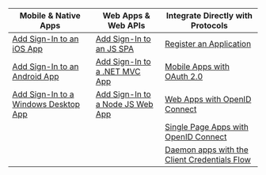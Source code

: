 | Mobile & Native Apps | Web Apps & Web APIs | Integrate Directly with Protocols |
| --- | --- | --- |
| [Add Sign-In to an iOS App](../articles/active-directory/develop/GuidedSetups/active-directory-ios.md) | [Add Sign-In to an JS SPA](../articles/active-directory/develop/GuidedSetups/active-directory-javascriptspa.md) |[Register an Application](../articles/active-directory/develop/active-directory-v2-app-registration.md) | 
[Add Sign-In to an Android App](../articles/active-directory/develop/guidedsetups/active-directory-mobileanddesktopapp-android-intro.md) | [Add Sign-In to a .NET MVC App](../articles/active-directory/develop/guidedsetups/active-directory-serversidewebapp-aspnetwebappowin-intro.md) |[Mobile Apps with OAuth 2.0](../articles/active-directory/develop/active-directory-v2-protocols-oauth-code.md) |
| [Add Sign-In to a Windows Desktop App](../articles/active-directory/develop/guidedsetups/active-directory-mobileanddesktopapp-windowsdesktop-intro.md) |[Add Sign-In to a Node JS Web App](../articles/active-directory/develop/active-directory-v2-devquickstarts-node-web.md) |[Web Apps with OpenID Connect](../articles/active-directory/develop/active-directory-v2-protocols-oidc.md) |
|  |  |[Single Page Apps with OpenID Connect](../articles/active-directory/develop/active-directory-v2-protocols-implicit.md) |
|  |  | [Daemon apps with the Client Credentials Flow](../articles/active-directory/develop/active-directory-v2-protocols-oauth-client-creds.md) |
